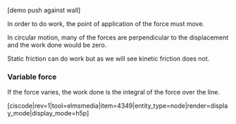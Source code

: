 [demo push against wall]

<lrndesign-sidenote label="Instructor Note" icon="bookmark" bg-color="#c2e5f2">
In order to do work, the point of application of the force must move. 
</lrndesign-sidenote>

In circular motion, many of the forces are perpendicular to the    displacement and the work done would be zero. 

Static friction can do work but as we will see kinetic friction does not. 

### Variable force

If the force varies, the work done is the integral of the force over the line. 

[ciscode|rev=1|tool=elmsmedia|item=4349|entity_type=node|render=display_mode|display_mode=h5p]